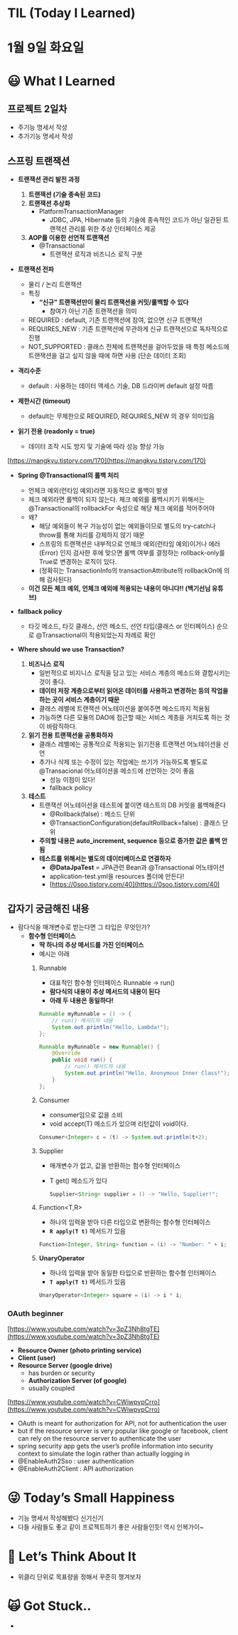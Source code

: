 # TIL (Today I Learned)

# 1월 9일 화요일

# 😃 What I Learned

## 프로젝트 2일차

- 주기능 명세서 작성
- 추가기능 명세서 작성

## 스프링 트랜잭션

- **트랜잭션 관리 발전 과정**
    1. **트랜잭션 (기술 종속된 코드)**
    2. **트랜잭션 추상화**
        - PlatformTransactionManager
            - JDBC, JPA, Hibernate 등의 기술에 종속적인 코드가 아닌 일관된 트랜잭션 관리를 위한 추상 인터페이스 제공
    3. **AOP를 이용한 선언적 트랜잭션**
        - @Transactional
            - 트랜잭션 로직과 비즈니스 로직 구분
        
- **트랜잭션 전파**
    - 물리 / 논리 트랜잭션
    - 특징
        - **“신규” 트랜잭션만이 물리 트랜잭션을 커밋/롤백할 수 있다**
            - 참여가 아닌 기존 트랜잭션을 의미
    - REQUIRED : default, 기존 트랜잭션에 참여, 없으면 신규 트랜잭션
    - REQUIRES_NEW : 기존 트랜잭션에 무관하게 신규 트랜잭션으로 독자적으로 진행
    - NOT_SUPPORTED : 클래스 전체에 트랜잭션을 걸어두었을 때 특정 메소드에 트랜잭션을 걸고 싶지 않을 때에 하면 사용 (단순 데이터 조회)
- **격리수준**
    - default : 사용하는 데이터 액세스 기술, DB 드라이버 default 설정 따름
- **제한시간 (timeout)**
    - default는 무제한으로 REQUIRED, REQUIRES_NEW 의 경우 의미있음
- **읽기 전용 (readonly = true)**
    - 데이터 조작 시도 방지 및 기술에 따라 성능 향상 가능

[https://mangkyu.tistory.com/170](https://mangkyu.tistory.com/170)

- **Spring @Transactional의 롤백 처리**
    - 언체크 예외(런타임 예외)라면 자동적으로 롤백이 발생
    - 체크 예외라면 롤백이 되지 않는다. 체크 예외를 롤백시키기 위해서는 @Transactional의 rollbackFor 속성으로 해당 체크 예외를 적어주어야
    - 왜?
        - 해당 예외들이 복구 가능성이 없는 예외들이므로 별도의 try-catch나 throw를 통해 처리를 강제하지 않기 때문
        - 스프링의 트랜잭션은 내부적으로 언체크 예외(런타임 예외)이거나 에러(Error) 인지 검사한 후에 맞으면 롤백 여부를 결정하는 rollback-only를 True로 변경하는 로직이 있다.
        - (정확히는 TransactionInfo의 transactionAttribute의 rollbackOn에 의해 검사된다)
    - **이건 모든 체크 예외, 언체크 예외에 적용되는 내용이 아니다!! (백기선님 유튜브)**

- **fallback policy**
    - 타깃 메소드, 타깃 클래스, 선언 메소드, 선언 타입(클래스 or 인터페이스) 순으로 @Transactional이 적용되었는지 차례로 확인

- **Where should we use Transaction?**
    1. **비즈니스 로직**
        - 일반적으로 비지니스 로직을 담고 있는 서비스 계층의 메소드와 결합시키는 것이 좋다.
        - **데이터 저장 계층으로부터 읽어온 데이터를 사용하고 변경하는 등의 작업을 하는 곳이 서비스 계층이기 때문**
        - 클래스 레벨에 트랜잭션 어노테이션을 붙여주면 메소드까지 적용됨
        - 가능하면 다른 모듈의 DAO에 접근할 때는 서비스 계층을 거치도록 하는 것이 바람직하다.
    2. **읽기 전용 트랜잭션을 공통화하자**
        - 클래스 레벨에는 공통적으로 적용되는 읽기전용 트랜잭션 어노테이션을 선언
        - 추가나 삭제 또는 수정이 있는 작업에는 쓰기가 가능하도록 별도로 @Transacional 어노테이션을 메소드에 선언하는 것이 좋음
            - 성능 이점이 있다!
            - fallback policy
    3. **테스트**
        - 트랜잭션 어노테이션을 테스트에 붙이면 테스트의 DB 커밋을 롤백해준다
            - @Rollback(false) : 메소드 단위
            - @TransactionConfiguration(defaultRollback=false) : 클래스 단위
        - **주의할 내용은 auto_increment, sequence 등으로 증가한 값은 롤백 안됨**
        - **테스트를 위해서는 별도의 데이터베이스로 연결하자**
            - **@DataJpaTest** =  JPA관련 Bean과 @Transactional 어노테이션
            - application-test.yml을 resources 폴더에 만든다!
            - [https://0soo.tistory.com/40](https://0soo.tistory.com/40)

## 갑자기 궁금해진 내용

- 람다식을 매개변수로 받는다면 그 타입은 무엇인가?
    - **함수형 인터페이스**
        - **딱 하나의 추상 메서드를 가진 인터페이스**
        - 예시는 아래
        1. Runnable
            - 대표적인 함수형 인터페이스 Runnable → run()
            - **람다식의 내용이 추상 메서드의 내용이 된다**
            - **아래 두 내용은 동일하다!**
            
            ```java
            Runnable myRunnable = () -> {
                // run() 메서드의 내용
                System.out.println("Hello, Lambda!");
            };
            ```
            
            ```java
            Runnable myRunnable = new Runnable() {
                @Override
                public void run() {
                    // run() 메서드의 내용
                    System.out.println("Hello, Anonymous Inner Class!");
                }
            };
            ```
            
        2. Consumer<T>
            - consumer임으로 값을 소비
            - void accept(T) 메소드가 있으며 리턴값이 void이다.
            
            ```java
            Consumer<Integer> c = (t) -> System.out.println(t+2);
            ```
            
        3. Supplier<T>
            - 매개변수가 없고, 값을 반환하는 함수형 인터페이스
            - T get() 메소드가 있다
                
                ```java
                Supplier<String> supplier = () -> "Hello, Supplier!";
                ```
                
        4. Function<T,R>
            - 하나의 입력을 받아 다른 타입으로 변환하는 함수형 인터페이스
            - **`R apply(T t)`** 메서드가 있음
            
            ```java
            Function<Integer, String> function = (i) -> "Number: " + i;
            ```
            
        5. **UnaryOperator<T>**
            - 하나의 입력을 받아 동일한 타입으로 반환하는 함수형 인터페이스
            - **`T apply(T t)`** 메서드가 있음
            
            ```java
            UnaryOperator<Integer> square = (i) -> i * i;
            ```
            

### OAuth beginner

[https://www.youtube.com/watch?v=3pZ3Nh8tgTE](https://www.youtube.com/watch?v=3pZ3Nh8tgTE)

- **Resource Owner (photo printing service)**
- **Client (user)**
- **Resource Server (google drive)**
    - has burden or security
    - **Authorization Server (of google)**
    - usually coupled

[https://www.youtube.com/watch?v=CWiwpvpCrro](https://www.youtube.com/watch?v=CWiwpvpCrro)

- OAuth is meant for authorization for API, not for authentication the user
- but if the resource server is very popular like google or facebook, client can rely on the resource server to authenticate the user
- spring security app gets the user’s profile information into security context to simulate the login rather than actually logging in
- @EnableAuth2Sso : user authentication
- @EnableAuth2Client : API authorization

# 😜 Today’s Small Happiness

- 기능 명세서 작성해봤다 신기신기
- 다들 사람들도 좋고 같이 프로젝트하기 좋은 사람들인듯! 역시 인복가이~

# 🧐 Let’s Think About It

- 위클리 단위로 목표량을 정해서 꾸준히 챙겨보자

# 🙀 Got Stuck..

-